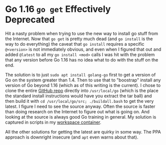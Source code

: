 # Go 1.16 `go get` Effectively Deprecated

Hit a nasty problem when trying to use the new way to install go stuff
from the Internet. Now that `go get` is pretty much dead (and `go
install` is the way to do everything) the caveat that `go install`
requires a specific `@<version>` is not immediately obvious, and even
when I figured that out and added `@latest` to all my `go install <mod>`
calls I was hit with the problem that any version before Go 1.16 has no
idea what to do with the stuff on the end. 

The solution is to just `sudo apt install golang-go` first to get a
version of Go on the system greater than 1.4. Then to use that to
"boostrap" install any version of Go beyond 1.16 (which as of this
writing is the current). I chose to clone the entire [GitHub repo]
directly into `/usr/local/go` (which is the place the standard install
instructions would have you extract the tar ball) and then build it with
`cd /usr/local/go/src; ./buildall.bash` to get the very latest. I figure
I need to see the source anyway. Often the source is faster than doing
research on the Internet to figure out what is going on. And looking at
the source is always good Go training in general. My solution is
captured in scripts in my [workspace container].

All the other solutions for getting the latest are quirky in some way.
The PPA approach is downright insecure (and `apt` even warns about
that).

[GitHub repo]: <https://github.com/golang-go/go>
[workspace container]: <https://github.com/rwxrob/workspace>
